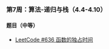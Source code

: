### 第7周：算法-递归与栈（4.4-4.10）

#### 题目（中等）

- [LeetCode #636 函数的独占时间](https://leetcode-cn.com/problems/exclusive-time-of-functions/)
